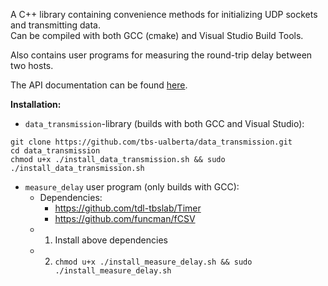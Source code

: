 A C++ library containing convenience methods for initializing UDP sockets and transmitting data.  
Can be compiled with both GCC (cmake) and Visual Studio Build Tools.

Also contains user programs for measuring the round-trip delay between two hosts.

The API documentation can be found [here](https://tbs-ualberta.github.io/data_transmission/classdata__transmission.html).

**Installation:**
- `data_transmission`-library (builds with both GCC and Visual Studio):
```
git clone https://github.com/tbs-ualberta/data_transmission.git  
cd data_transmission
chmod u+x ./install_data_transmission.sh && sudo ./install_data_transmission.sh
```
- `measure_delay` user program (only builds with GCC):
  - Dependencies:
    - https://github.com/tdl-tbslab/Timer  
    - https://github.com/funcman/fCSV  
  - 1. Install above dependencies
  - 2. `chmod u+x ./install_measure_delay.sh && sudo ./install_measure_delay.sh`
